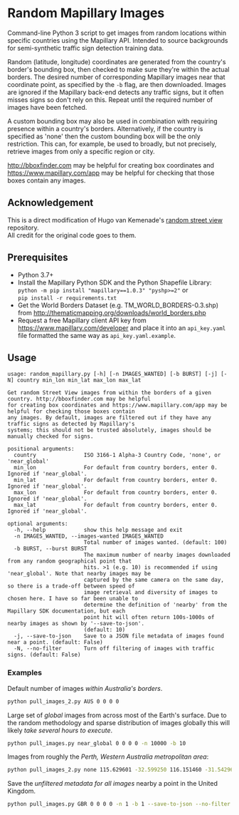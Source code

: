 # Random Mapillary Images

Command-line Python 3 script to get images from random locations within specific countries using the Mapillary API. Intended to source backgrounds for semi-synthetic traffic sign detection training data.

Random (latitude, longitude) coordinates are generated from the country's border's bounding box, then checked to make sure they're within the actual borders. The desired number of corresponding Mapillary images near that coordinate point, as specified by the `-b` flag, are then downloaded. Images are ignored if the Mapillary back-end detects any traffic signs, but it often misses signs so don't rely on this. Repeat until the required number of images have been fetched.

A custom bounding box may also be used in combination with requiring presence within a country's borders. Alternatively, if the country is specified as 'none' then the custom bounding box will be the only restriction. This can, for example, be used to broadly, but not precisely, retrieve images from only a specific region or city.

http://bboxfinder.com may be helpful for creating box coordinates and https://www.mapillary.com/app may be helpful for checking that those boxes contain any images.

## Acknowledgement
This is a direct modification of Hugo van Kemenade's [random street view](https://github.com/hugovk/random-street-view) repository. \
All credit for the original code goes to them.

## Prerequisites

- Python 3.7+
- Install the Mapillary Python SDK and the Python Shapefile Library:
  `python -m pip install "mapillary==1.0.3" "pyshp>=2"` or \
  `pip install -r requirements.txt`
- Get the World Borders Dataset (e.g. TM_WORLD_BORDERS-0.3.shp) from
  http://thematicmapping.org/downloads/world_borders.php
- Request a free Mapillary client API key from https://www.mapillary.com/developer and place it into an `api_key.yaml` file formatted the same way as `api_key.yaml.example`.

## Usage
```
usage: random_mapillary.py [-h] [-n IMAGES_WANTED] [-b BURST] [-j] [-N] country min_lon min_lat max_lon max_lat

Get random Street View images from within the borders of a given country. http://bboxfinder.com may be helpful
for creating box coordinates and https://www.mapillary.com/app may be helpful for checking those boxes contain
any images. By default, images are filtered out if they have any traffic signs as detected by Mapillary's
systems; this should not be trusted absolutely, images should be manually checked for signs.

positional arguments:
  country               ISO 3166-1 Alpha-3 Country Code, 'none', or 'near_global'
  min_lon               For default from country borders, enter 0. Ignored if 'near_global'.
  min_lat               For default from country borders, enter 0. Ignored if 'near_global'.
  max_lon               For default from country borders, enter 0. Ignored if 'near_global'.
  max_lat               For default from country borders, enter 0. Ignored if 'near_global'.

optional arguments:
  -h, --help            show this help message and exit
  -n IMAGES_WANTED, --images-wanted IMAGES_WANTED
                        Total number of images wanted. (default: 100)
  -b BURST, --burst BURST
                        The maximum number of nearby images downloaded from any random geographical point that
                        hits. >1 (e.g. 10) is recommended if using 'near_global'. Note that nearby images may be
                        captured by the same camera on the same day, so there is a trade-off between speed of
                        image retrieval and diversity of images to chosen here. I have so far been unable to
                        determine the definition of 'nearby' from the Mapillary SDK documentation, but each
                        point hit will often return 100s-1000s of nearby images as shown by '--save-to-json'.
                        (default: 10)
  -j, --save-to-json    Save to a JSON file metadata of images found near a point. (default: False)
  -N, --no-filter       Turn off filtering of images with traffic signs. (default: False)
```

### Examples
Default number of images *within Australia's borders*.
```sh
python pull_images_2.py AUS 0 0 0 0
```
Large set of *global* images from across most of the Earth's surface. Due to the random methodology and sparse distribution of images globally this will likely *take several hours to execute*.
```sh
python pull_images.py near_global 0 0 0 0 -n 10000 -b 10
```
Images from roughly the *Perth, Western Australia metropolitan area*:
```sh
python pull_images_2.py none 115.629601 -32.599250 116.151460 -31.542966
```
Save the *unfiltered metadata for all images* nearby a point in the United Kingdom.
```sh
python pull_images.py GBR 0 0 0 0 -n 1 -b 1 --save-to-json --no-filter
```
